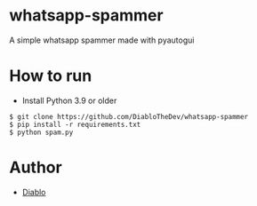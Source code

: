 # whatsapp-spammer
A simple whatsapp spammer made with pyautogui

# How to run
- Install Python 3.9 or older
```
$ git clone https://github.com/DiabloTheDev/whatsapp-spammer
$ pip install -r requirements.txt
$ python spam.py
```
# Author
- [Diablo](https://discord.bio/p/diablo)
